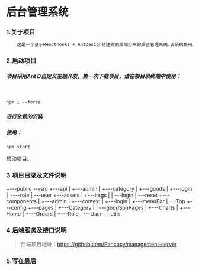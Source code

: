 # 后台管理系统

### 1.关于项目

```txt
	这是一个基于Reacthooks + AntDesign搭建的前后端分离的后台管理系统.该系统集用户登录，用户权限管理，，分类管理，产品管理、搜索，用户管理，订单管理等功能。运用React18，react-router-domV6，以及react-redux等技术形成较完善的体系。并结智能化图表(echarts)、高德地图Api实现定位与天气的查询等。
```

### 2.启动项目

##### 	项目采用Ant D自定义主题开发，第一次下载项目，请在根目录终端中使用：

​	

```markdown
npm i --force
```

##### 	进行依赖的安装.

##### 使用：

```
npm start
```

启动项目。

### 3.项目目录及文件说明

+---public
\---src
    +---api
    |   +---admin
    |   +---category
    |   +---goods
    |   +---login
    |   +---role
    |   \---user
    +---assets
    |   +---imgs
    |   |   \---login
    |   \---reset
    +---components
    |   +---admin
    |   +---context
    |   +---login
    |   +---menuBar
    |   \---Top
    +---config
    +---pages
    |   +---Category
    |   |   \---goodSonPages
    |   +---Charts
    |   +---Home
    |   +---Orders
    |   +---Role
    |   \---User
    \---utils

### 4.后端服务及接口说明

> 后端项目地址：https://github.com/Pancocy/management-server
>

### 5.写在最后

